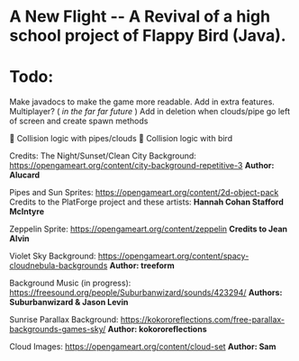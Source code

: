 # A New Flight -- A Revival of a high school project of Flappy Bird (Java).



<h1> Todo: </h1>

Make javadocs to make the game more readable.
Add in extra features.
Multiplayer? (<i> in the far far future </i>)
Add in deletion when clouds/pipe go left of screen and create spawn methods

:large_blue_diamond: Collision logic with pipes/clouds
:large_blue_diamond: Collision logic with bird



Credits:
The Night/Sunset/Clean City Background:
https://opengameart.org/content/city-background-repetitive-3
<b> Author: Alucard </b>

Pipes and Sun Sprites:
https://opengameart.org/content/2d-object-pack
Credits to the PlatForge project and these artists:
<b> Hannah Cohan </b>
<b> Stafford McIntyre </b>

Zeppelin Sprite:
https://opengameart.org/content/zeppelin
<b> Credits to Jean Alvin </b> 

Violet Sky Background:
https://opengameart.org/content/spacy-cloudnebula-backgrounds
<b> Author: treeform </b>

Background Music (in progress):
https://freesound.org/people/Suburbanwizard/sounds/423294/
<b> Authors: Suburbanwizard & Jason Levin </b>

Sunrise Parallax Background:
https://kokororeflections.com/free-parallax-backgrounds-games-sky/
<b> Author: kokororeflections </b>

Cloud Images:
https://opengameart.org/content/cloud-set
<b> Author: Sam </b>
